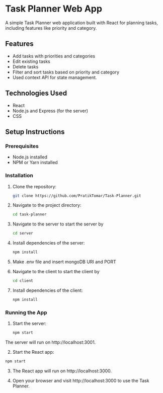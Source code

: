 # Task Planner Web App

A simple Task Planner web application built with React for planning tasks, including features like priority and category.

## Features

- Add tasks with priorities and categories
- Edit existing tasks
- Delete tasks
- Filter and sort tasks based on priority and category
- Used context API for state management.

## Technologies Used

- React
- Node.js and Express (for the server)
- CSS

## Setup Instructions

### Prerequisites

- Node.js installed
- NPM or Yarn installed

### Installation

1. Clone the repository:

   ```bash
   git clone https://github.com/PratikTomar/Task-Planner.git
   ```

2. Navigate to the project directory:

   ```bash
   cd task-planner
   ```

3. Navigate to the server to start the server by 


   ```bash
   cd server
   ```


4. Install dependencies of the server:

   ```bash
   npm install
   ```

5. Make .env file and insert mongoDB URI and PORT

3. Navigate to the client to start the client by 


   ```bash
   cd client
   ```


4. Install dependencies of the client:

   ```bash
   npm install
   ```



### Running the App

1. Start the server:

    ```bash
    npm start
    ```

The server will run on http://localhost:3001.

2. Start the React app:

```bash
npm start
```

3. The React app will run on http://localhost:3000.

4. Open your browser and visit http://localhost:3000 to use the Task Planner.
